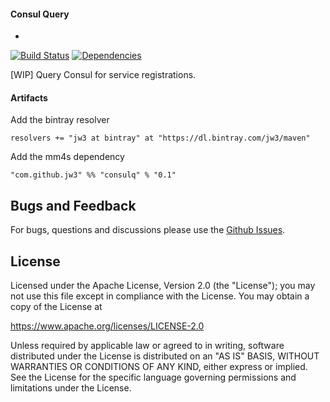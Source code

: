 #### Consul Query
-
[![Build Status](https://travis-ci.org/jw3/consulq.svg?branch=master)](https://travis-ci.org/jw3/consulq)
[![Dependencies](https://app.updateimpact.com/badge/701268856357916672/consulq.svg?config=compile)](https://app.updateimpact.com/latest/701268856357916672/consulq)

[WIP] Query Consul for service registrations.

#### Artifacts

Add the bintray resolver

```resolvers += "jw3 at bintray" at "https://dl.bintray.com/jw3/maven"```

Add the mm4s dependency

```"com.github.jw3" %% "consulq" % "0.1"```

## Bugs and Feedback

For bugs, questions and discussions please use the [Github Issues](https://github.com/jw3/consulq/issues).

## License

Licensed under the Apache License, Version 2.0 (the "License");
you may not use this file except in compliance with the License.
You may obtain a copy of the License at

<https://www.apache.org/licenses/LICENSE-2.0>

Unless required by applicable law or agreed to in writing, software
distributed under the License is distributed on an "AS IS" BASIS,
WITHOUT WARRANTIES OR CONDITIONS OF ANY KIND, either express or implied.
See the License for the specific language governing permissions and
limitations under the License.
